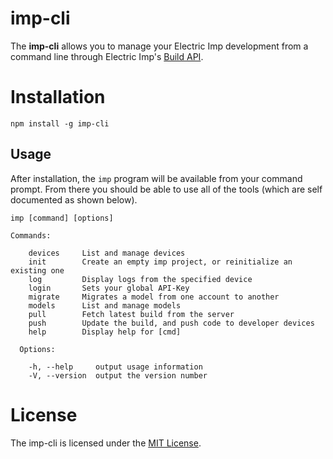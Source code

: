 # imp-cli

The **imp-cli** allows you to manage your Electric Imp development from a command line through Electric Imp's [Build API](http://electricimp.com/docs/buildapi).

# Installation

```
npm install -g imp-cli
```

## Usage
After installation, the `imp` program will be available from your command prompt. From there you should be able to use all of the tools (which are self documented as shown below).

```
imp [command] [options]

Commands:

    devices     List and manage devices
    init        Create an empty imp project, or reinitialize an existing one
    log         Display logs from the specified device
    login       Sets your global API-Key
    migrate     Migrates a model from one account to another
    models      List and manage models
    pull        Fetch latest build from the server
    push        Update the build, and push code to developer devices
    help        Display help for [cmd]

  Options:

    -h, --help     output usage information
    -V, --version  output the version number
```

# License
The imp-cli is licensed under the [MIT License](./LICENSE).
